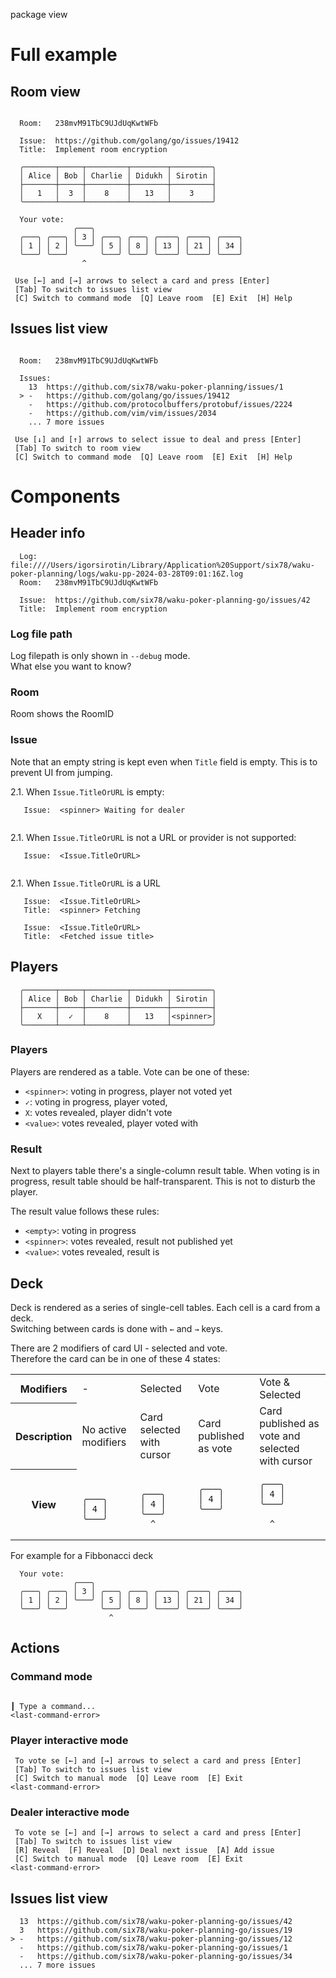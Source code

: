 package view

# Full example

## Room view

```shell

  Room:   238mvM91TbC9UJdUqKwtWFb  
  
  Issue:  https://github.com/golang/go/issues/19412              
  Title:  Implement room encryption
                                                    
  ╭───────┬─────┬─────────┬────────┬─────────╮                                       
  │ Alice │ Bob │ Charlie │ Didukh │ Sirotin │                           
  ├───────┼─────┼─────────┼────────┼─────────┤           
  │   1   │  3  │    8    │   13   │    3    │                                         
  ╰───────┴─────┴─────────┴────────┴─────────╯    
                      
  Your vote:                                                      
              ╭───╮                                                       
  ╭───╮ ╭───╮ │ 3 │ ╭───╮ ╭───╮ ╭────╮ ╭────╮ ╭────╮                                    
  │ 1 │ │ 2 │ ╰───╯ │ 5 │ │ 8 │ │ 13 │ │ 21 │ │ 34 │                                    
  ╰───╯ ╰───╯       ╰───╯ ╰───╯ ╰────╯ ╰────╯ ╰────╯                                    
                ^
                
 Use [←] and [→] arrows to select a card and press [Enter]
 [Tab] To switch to issues list view
 [C] Switch to command mode  [Q] Leave room  [E] Exit  [H] Help

```

## Issues list view

```shell

  Room:   238mvM91TbC9UJdUqKwtWFb

  Issues:  
    13  https://github.com/six78/waku-poker-planning/issues/1                                
  > -   https://github.com/golang/go/issues/19412                                                          
    -   https://github.com/protocolbuffers/protobuf/issues/2224                                
    -   https://github.com/vim/vim/issues/2034                                
    ... 7 more issues     
        
 Use [↓] and [↑] arrows to select issue to deal and press [Enter]
 [Tab] To switch to room view
 [C] Switch to command mode  [Q] Leave room  [E] Exit  [H] Help

```
# Components

## Header info

```shell
  Log:	  file:////Users/igorsirotin/Library/Application%20Support/six78/waku-poker-planning/logs/waku-pp-2024-03-28T09:01:16Z.log
  Room:   238mvM91TbC9UJdUqKwtWFb
  
  Issue:  https://github.com/six78/waku-poker-planning-go/issues/42
  Title:  Implement room encryption
```

### Log file path

Log filepath is only shown in `--debug` mode. \
What else you want to know?

### Room

Room shows the RoomID

### Issue

Note that an empty string is kept even when `Title` field is empty. This is to prevent UI from jumping.

2.1. When `Issue.TitleOrURL` is empty:
```shell
   Issue:  <spinner> Waiting for dealer
   
```

2.1. When `Issue.TitleOrURL` is not a URL or provider is not supported:
```shell
   Issue:  <Issue.TitleOrURL>
   
```

2.1. When `Issue.TitleOrURL` is a URL
```shell
   Issue:  <Issue.TitleOrURL>
   Title:  <spinner> Fetching  
```
```shell
   Issue:  <Issue.TitleOrURL>
   Title:  <Fetched issue title>
```

## Players

```shell
  ╭───────┬─────┬─────────┬────────┬─────────╮
  │ Alice │ Bob │ Charlie │ Didukh │ Sirotin │
  ├───────┼─────┼─────────┼────────┼─────────┤
  │   X   │  ✓  │    8    │   13   │<spinner>│
  ╰───────┴─────┴─────────┴────────┴─────────╯
```

### Players

Players are rendered as a table. Vote can be one of these:
- `<spinner>`: voting in progress, player not voted yet
- `✓`: voting in progress, player voted,
- `X`: votes revealed, player didn't vote
- `<value>`: votes revealed, player voted with <value>

### Result 

Next to players table there's a single-column result table.
When voting is in progress, result table should be half-transparent. This is not to disturb the player.

The result value follows these rules:
- `<empty>`: voting in progress
- `<spinner>`: votes revealed, result not published yet
- `<value>`: votes revealed, result is <value>

## Deck

Deck is rendered as a series of single-cell tables. Each cell is a card from a deck.\
Switching between cards is done with `←` and `→` keys.

There are 2 modifiers of card UI - selected and vote.\
Therefore the card can be in one of these 4 states:

<table>
<tr>
<th>Modifiers</th>
<td> - </td>
<td>Selected</td>
<td>Vote</td>
<td>Vote & Selected</td>
</tr>

<tr>
<th>Description</th>
<td>No active modifiers</td>
<td>Card selected with cursor</td>
<td>Card published as vote</td>
<td>Card published as vote and selected with cursor</td>
</tr>

<tr>
<th>View</th>
<td>

```shell

╭───╮
│ 4 │
╰───╯

```
</td>
<td>

```shell

╭───╮
│ 4 │
╰───╯
  ^
```
</td>
<td>

```shell
╭───╮
│ 4 │
╰───╯


```
</td>
<td>

```shell
╭───╮
│ 4 │
╰───╯

  ^
```
</td>
</tr>
</table>

For example for a Fibbonacci deck  

```shell
  Your vote:
              ╭───╮
  ╭───╮ ╭───╮ │ 3 │ ╭───╮ ╭───╮ ╭────╮ ╭────╮ ╭────╮
  │ 1 │ │ 2 │ ╰───╯ │ 5 │ │ 8 │ │ 13 │ │ 21 │ │ 34 │
  ╰───╯ ╰───╯       ╰───╯ ╰───╯ ╰────╯ ╰────╯ ╰────╯
                      ^ 
```

## Actions

### Command mode 

```shell

┃ Type a command...
<last-command-error>
```

### Player interactive mode

```shell
 To vote se [←] and [→] arrows to select a card and press [Enter]
 [Tab] To switch to issues list view
 [C] Switch to manual mode  [Q] Leave room  [E] Exit
<last-command-error>
```

### Dealer interactive mode

```shell
 To vote se [←] and [→] arrows to select a card and press [Enter]
 [Tab] To switch to issues list view
 [R] Reveal  [F] Reveal  [D] Deal next issue  [A] Add issue
 [C] Switch to manual mode  [Q] Leave room  [E] Exit
<last-command-error>
```

## Issues list view

```shell
  13  https://github.com/six78/waku-poker-planning-go/issues/42
  3   https://github.com/six78/waku-poker-planning-go/issues/19
> -   https://github.com/six78/waku-poker-planning-go/issues/12
  -   https://github.com/six78/waku-poker-planning-go/issues/1 
  -   https://github.com/six78/waku-poker-planning-go/issues/34
  ... 7 more issues
```